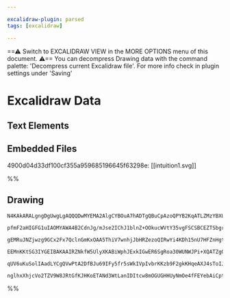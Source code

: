 ```yaml
---

excalidraw-plugin: parsed
tags: [excalidraw]

---
```

==⚠  Switch to EXCALIDRAW VIEW in the MORE OPTIONS menu of this document. ⚠== You can decompress Drawing data with the command palette: 'Decompress current Excalidraw file'. For more info check in plugin settings under 'Saving'


# Excalidraw Data

## Text Elements
## Embedded Files
4900d04d33df100cf355a959685196645f63298e: [[intuition1.svg]]

%%
## Drawing
```compressed-json
N4KAkARALgngDgUwgLgAQQQDwMYEMA2AlgCYBOuA7hADTgQBuCpAzoQPYB2KqATLZMzYBXUtiRoIACyhQ4zZAHoFAc0JRJQgEYA6bGwC2CgF7N6hbEcK4OCtptbErHALRY8RMpWdx8Q1TdIEfARcZgRmBShcZQUebQBObR4aOiCEfQQOKGZuAG1wMFAwYogSbghMADEAawAzABUASQBhACUU4shYRHLCfWikfhLMbmcANgAGRJ54gEYAVnmAZlml

pfmF2aHIGFG1uIAOMYAWA4B2CdnJg/mJse2IChJ1blnZ+OOkucWVtY35vgFSCSBCEZTSbgrA7aMYbJbxD5zKbHWbHB7WZTBbgTB7MKCkNjVBDNNj4Nikcr46zMOC4QJZDolTS4bDVZQEoQcYgkskUiRUjg0umZKCMyC1Qj4fAAZVgWIkkhZGkCYogeIJRIA6s9JK9cfjCQhZTB5ehBB5VRzwRxwjk0FsgRA2LTsGpdvaJjjHRyuTbmHbUBwhFLcQ

gEMRuJNZjwzg9GCx2Fx7QclnGmKxOAA5ThiV7wnhjJbHRZezoQIRwYi4KDh15nU7HFZnHgt4sPQjMAAiaRrEbQtQIYQe7OEcEaxADuQAug9NMIuQBRYIZLKTmeOogcarcIMhjdsVm1/uDhAPCXBcflY7xT3ECbHYhrYi1Wae7C1dbzXDxebxMY3d4xhOeZakLGYDkGR1mHccRUHyTowAdBDZiBdcy0ILksHKXAJggAoAF9wDQiBcDgOBZWrWCii6

EEMnKKtSG3IYGEIBAKAAIRZNkfW5UlyXKABiWphJExkIGwER6SgRoa30WUNWJPi+XQATZgQNS1LEiTSCkmT0k41kR05XjeUpchBVpKStMkkU9P0SpJRlOVYLVUkymY7TdNk+TDW1YgXjQQESk82zvINIljVNVyLQ8mysjs1phGtW09QKcS4uk2SAHkXTdV5PVinTQvSSpOCgSpcH0SV3VQeZCq8kqyulQgjFgnhS0gEL4tk+osCgABBIhlCTdBgl

qUV6uKuSolIAadLYCgQVwPtA2DfBJu69IFy5fr5sWkIVpIvbrKKzb9F2gkKHqeAXJ4sToIJKUAA1IyWWM0oe0l8AATW4Y5Jm0M55jOA5ozqtKjDYAxuGoyB6AIIRYJQ4p8I2zL0kS4y/QDCA7uY9kSGa1ruHa/HSEJms4G4cGSgJ4gAFk2GIBBttwTRghWgd8CHNK6Z5fi0FhiB2NJQ7SGUZkAAoeFmWNeFl6h5bliZtHmABKVVWgQZRgzpcpxal

nglhxXhjcVo2TZV9W8JRtGfKJHKoETANd3WtLanIDItcw8mOGUGHHUyNmOe4fFEYebAiCptAw9PR0OEq2DY4eYQoE3JPSERgjmLsAArBBsGyaUE7gRnmdZ9mj1QLmeZKFkncYeoofwAOy26FywmCQvE1VCS8QMa6ejQV2HjJQ9OZPUfQgG7vG+bnc1oI8BUboc9whhwj8KAA
```
%%